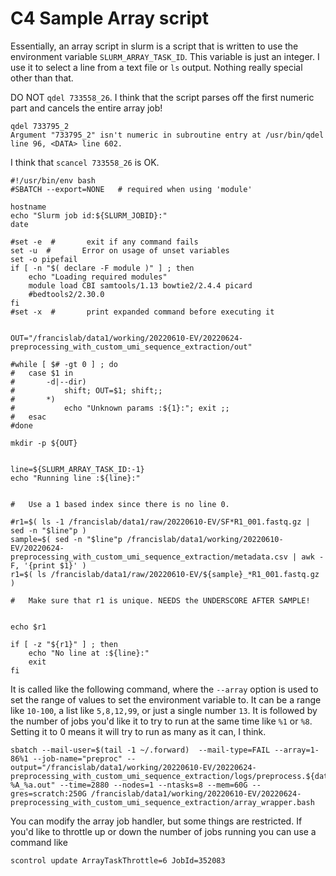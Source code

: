 

#	C4 Sample Array script


Essentially, an array script in slurm is a script that is written to use the environment variable `SLURM_ARRAY_TASK_ID`.
This variable is just an integer.
I use it to select a line from a text file or `ls` output.
Nothing really special other than that.



DO NOT `qdel 733558_26`.
I think that the script parses off the first numeric part and cancels the entire array job!

```
qdel 733795_2
Argument "733795_2" isn't numeric in subroutine entry at /usr/bin/qdel line 96, <DATA> line 602.
```

I think that `scancel 733558_26` is OK.





```
#!/usr/bin/env bash
#SBATCH --export=NONE   # required when using 'module'

hostname
echo "Slurm job id:${SLURM_JOBID}:"
date

#set -e  #       exit if any command fails
set -u  #       Error on usage of unset variables
set -o pipefail
if [ -n "$( declare -F module )" ] ; then
	echo "Loading required modules"
	module load CBI samtools/1.13 bowtie2/2.4.4 picard
	#bedtools2/2.30.0
fi
#set -x  #       print expanded command before executing it


OUT="/francislab/data1/working/20220610-EV/20220624-preprocessing_with_custom_umi_sequence_extraction/out"

#while [ $# -gt 0 ] ; do
#	case $1 in
#		-d|--dir)
#			shift; OUT=$1; shift;;
#		*)
#			echo "Unknown params :${1}:"; exit ;;
#	esac
#done

mkdir -p ${OUT}


line=${SLURM_ARRAY_TASK_ID:-1}
echo "Running line :${line}:"


#	Use a 1 based index since there is no line 0.

#r1=$( ls -1 /francislab/data1/raw/20220610-EV/SF*R1_001.fastq.gz | sed -n "$line"p )
sample=$( sed -n "$line"p /francislab/data1/working/20220610-EV/20220624-preprocessing_with_custom_umi_sequence_extraction/metadata.csv | awk -F, '{print $1}' )
r1=$( ls /francislab/data1/raw/20220610-EV/${sample}_*R1_001.fastq.gz )

#	Make sure that r1 is unique. NEEDS the UNDERSCORE AFTER SAMPLE!


echo $r1

if [ -z "${r1}" ] ; then
	echo "No line at :${line}:"
	exit
fi
```




It is called like the following command, where the `--array` option is used to set the range of values to set the environment variable to.
It can be a range like `10-100`, a list like `5,8,12,99`, or just a single number `13`. 
It is followed by the number of jobs you'd like it to try to run at the same time like `%1` or `%8`.
Setting it to 0 means it will try to run as many as it can, I think.


```
sbatch --mail-user=$(tail -1 ~/.forward)  --mail-type=FAIL --array=1-86%1 --job-name="preproc" --output="/francislab/data1/working/20220610-EV/20220624-preprocessing_with_custom_umi_sequence_extraction/logs/preprocess.${date}-%A_%a.out" --time=2880 --nodes=1 --ntasks=8 --mem=60G --gres=scratch:250G /francislab/data1/working/20220610-EV/20220624-preprocessing_with_custom_umi_sequence_extraction/array_wrapper.bash
```


You can modify the array job handler, but some things are restricted.
If you'd like to throttle up or down the number of jobs running you can use a command like 

```
scontrol update ArrayTaskThrottle=6 JobId=352083
```



